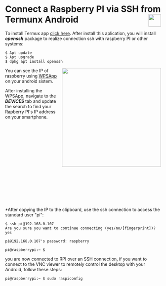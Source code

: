 # Connect a Raspberry PI via SSH from Termunx Android<img align="right" src="https://upload.wikimedia.org/wikipedia/commons/f/f3/Termux_2.png" width="" height="40px">


To install Termux app  <a href="https://termux.com/" target="_blank" title="HTML Tutorials">click here</a>.
After install this aplication, you will install ***openssh*** package to realize connection ssh with raspberry PI or other systems:
```terminal
$ Apt update
$ Apt upgrade
$ dpkg apt install openssh
```

<p > 
<img align="right" src="https://raw.githubusercontent.com/horberlan/curiculo/main/WPSApp.png?token=ALEU6A4TGSUPGSPJVTTAIV3AB3QUK" width="320" height="">
</p>

You can see the IP of raspberry using  <a href="https://play.google.com/store/apps/details?id=com.themausoft.wpsapp&hl=en&gl=US" target="_blank" title="HTML Tutorials">WPSApp</a> on your android sistem.


After installing the WPSApp, navigate to the  ***DEVICES*** tab and update the search to find your Rapberry PI's IP address on your smartphone.





<br><br><br><br><br><br><br><br><br><br><br><br><br><br><br>



*After copying the IP to the clipboard, use the ssh connection to access the standard user "pi":

```terminal
$ ssh pi@192.168.0.107
Are you sure you want to continue connecting (yes/no/[fingerprint])? yes

pi@192.168.0.107's password: raspberry

pi@raspberrypi:~ $
```
you are now connected to RPI over an SSH connection, if you want to connect to the VNC viewer to remotely control the desktop with your Android, follow these steps:
```
pi@raspberrypi:~ $ sudo raspiconfig
```
